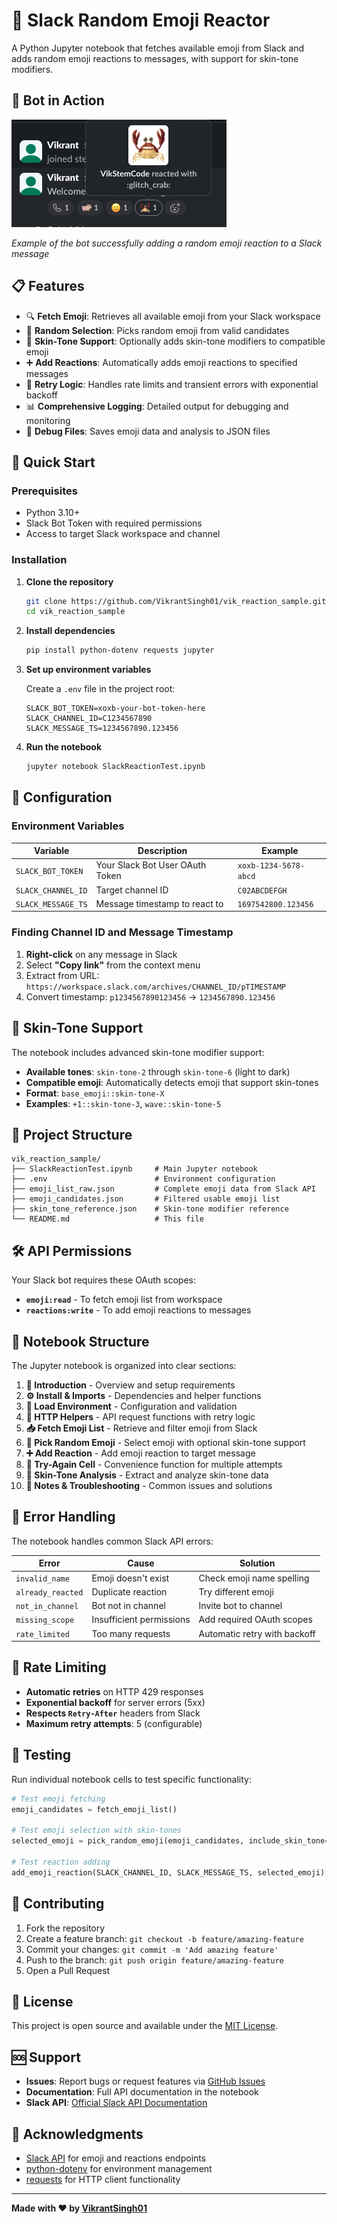 # 🎲 Slack Random Emoji Reactor

A Python Jupyter notebook that fetches available emoji from Slack and adds random emoji reactions to messages, with support for skin-tone modifiers.

## 📸 Bot in Action

![Bot Reaction in Slack](Bot_Reaction_in_Slack.png)

*Example of the bot successfully adding a random emoji reaction to a Slack message*

## 📋 Features

- 🔍 **Fetch Emoji**: Retrieves all available emoji from your Slack workspace
- 🎲 **Random Selection**: Picks random emoji from valid candidates  
- 🎨 **Skin-Tone Support**: Optionally adds skin-tone modifiers to compatible emoji
- ➕ **Add Reactions**: Automatically adds emoji reactions to specified messages
- 🔄 **Retry Logic**: Handles rate limits and transient errors with exponential backoff
- 📊 **Comprehensive Logging**: Detailed output for debugging and monitoring
- 💾 **Debug Files**: Saves emoji data and analysis to JSON files

## 🚀 Quick Start

### Prerequisites

- Python 3.10+ 
- Slack Bot Token with required permissions
- Access to target Slack workspace and channel

### Installation

1. **Clone the repository**
   ```bash
   git clone https://github.com/VikrantSingh01/vik_reaction_sample.git
   cd vik_reaction_sample
   ```

2. **Install dependencies**
   ```bash
   pip install python-dotenv requests jupyter
   ```

3. **Set up environment variables**
   
   Create a `.env` file in the project root:
   ```env
   SLACK_BOT_TOKEN=xoxb-your-bot-token-here
   SLACK_CHANNEL_ID=C1234567890
   SLACK_MESSAGE_TS=1234567890.123456
   ```

4. **Run the notebook**
   ```bash
   jupyter notebook SlackReactionTest.ipynb
   ```

## 🔧 Configuration

### Environment Variables

| Variable | Description | Example |
|----------|-------------|---------|
| `SLACK_BOT_TOKEN` | Your Slack Bot User OAuth Token | `xoxb-1234-5678-abcd` |
| `SLACK_CHANNEL_ID` | Target channel ID | `C02ABCDEFGH` |
| `SLACK_MESSAGE_TS` | Message timestamp to react to | `1697542800.123456` |

### Finding Channel ID and Message Timestamp

1. **Right-click** on any message in Slack
2. Select **"Copy link"** from the context menu
3. Extract from URL: `https://workspace.slack.com/archives/CHANNEL_ID/pTIMESTAMP`
4. Convert timestamp: `p1234567890123456` → `1234567890.123456`

## 🎨 Skin-Tone Support

The notebook includes advanced skin-tone modifier support:

- **Available tones**: `skin-tone-2` through `skin-tone-6` (light to dark)
- **Compatible emoji**: Automatically detects emoji that support skin-tones
- **Format**: `base_emoji::skin-tone-X`
- **Examples**: `+1::skin-tone-3`, `wave::skin-tone-5`

## 📁 Project Structure

```
vik_reaction_sample/
├── SlackReactionTest.ipynb     # Main Jupyter notebook
├── .env                        # Environment configuration
├── emoji_list_raw.json         # Complete emoji data from Slack API
├── emoji_candidates.json       # Filtered usable emoji list
├── skin_tone_reference.json    # Skin-tone modifier reference
└── README.md                   # This file
```

## 🛠 API Permissions

Your Slack bot requires these OAuth scopes:

- **`emoji:read`** - To fetch emoji list from workspace
- **`reactions:write`** - To add emoji reactions to messages

## 📖 Notebook Structure

The Jupyter notebook is organized into clear sections:

1. **📘 Introduction** - Overview and setup requirements
2. **⚙️ Install & Imports** - Dependencies and helper functions
3. **🔐 Load Environment** - Configuration and validation
4. **🧰 HTTP Helpers** - API request functions with retry logic
5. **📥 Fetch Emoji List** - Retrieve and filter emoji from Slack
6. **🎲 Pick Random Emoji** - Select emoji with optional skin-tone support
7. **➕ Add Reaction** - Add emoji reaction to target message
8. **🧪 Try-Again Cell** - Convenience function for multiple attempts
9. **🎨 Skin-Tone Analysis** - Extract and analyze skin-tone data
10. **📝 Notes & Troubleshooting** - Common issues and solutions

## 🚨 Error Handling

The notebook handles common Slack API errors:

| Error | Cause | Solution |
|-------|-------|----------|
| `invalid_name` | Emoji doesn't exist | Check emoji name spelling |
| `already_reacted` | Duplicate reaction | Try different emoji |
| `not_in_channel` | Bot not in channel | Invite bot to channel |
| `missing_scope` | Insufficient permissions | Add required OAuth scopes |
| `rate_limited` | Too many requests | Automatic retry with backoff |

## 🔄 Rate Limiting

- **Automatic retries** on HTTP 429 responses
- **Exponential backoff** for server errors (5xx)
- **Respects `Retry-After`** headers from Slack
- **Maximum retry attempts**: 5 (configurable)

## 🧪 Testing

Run individual notebook cells to test specific functionality:

```python
# Test emoji fetching
emoji_candidates = fetch_emoji_list()

# Test emoji selection with skin-tones
selected_emoji = pick_random_emoji(emoji_candidates, include_skin_tone=True)

# Test reaction adding
add_emoji_reaction(SLACK_CHANNEL_ID, SLACK_MESSAGE_TS, selected_emoji)
```

## 🤝 Contributing

1. Fork the repository
2. Create a feature branch: `git checkout -b feature/amazing-feature`
3. Commit your changes: `git commit -m 'Add amazing feature'`
4. Push to the branch: `git push origin feature/amazing-feature`
5. Open a Pull Request

## 📄 License

This project is open source and available under the [MIT License](LICENSE).

## 🆘 Support

- **Issues**: Report bugs or request features via [GitHub Issues](https://github.com/VikrantSingh01/vik_reaction_sample/issues)
- **Documentation**: Full API documentation in the notebook
- **Slack API**: [Official Slack API Documentation](https://api.slack.com/methods)

## 🙏 Acknowledgments

- [Slack API](https://api.slack.com/) for emoji and reactions endpoints
- [python-dotenv](https://github.com/theskumar/python-dotenv) for environment management
- [requests](https://requests.readthedocs.io/) for HTTP client functionality

---

**Made with ❤️ by [VikrantSingh01](https://github.com/VikrantSingh01)**